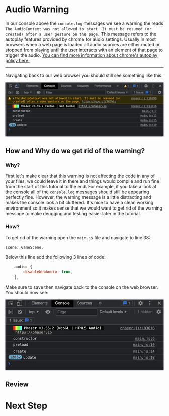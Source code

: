# Audio Warning
In our console above the `console.log` messages we see a warning the reads `The AudioContext was not allowed to start. It must be resumed (or created) after a user gesture on the page.` This message refers to the autoplay features provided by chrome for audio settings. Usually in most browsers when a web page is loaded all audio sources are either muted or stopped from playing until the user interacts with an element of that page to trigger the audio. [You can find more information about chrome's autoplay policy here.](https://developer.chrome.com/blog/autoplay/)

---

Navigating back to our web browser you should still see something like this:

![Class debugging console](images/class-debug-console.png)

## How and Why do we get rid of the warning? 

### Why?
First let's make clear that this warning is not affecting the code in any of your files, we could leave it in there and things would compile and run fine from the start of this tutorial to the end. For example, if you take a look at the console all of the `console.log` messages should still be appearing perfectly fine. However, the warning message is a little distracting and makes the console look a bit cluttered. It's nice to have a clean working environment so it makes sense that we would want to get rid of the warning message to make deugging and testing easier later in the tutorial.

### How?

To get rid of the warning open the `main.js` file and navigate to line 38:

```js
scene: GameScene,
```
Below this line add the following 3 lines of code:
```js
    audio: {
        disableWebAudio: true,
    },
```

Make sure to save then navigate back to the console on the web browser. You should now see:

![Class debugging console](images/class-debug-console2.png)

## Review


# Next Step